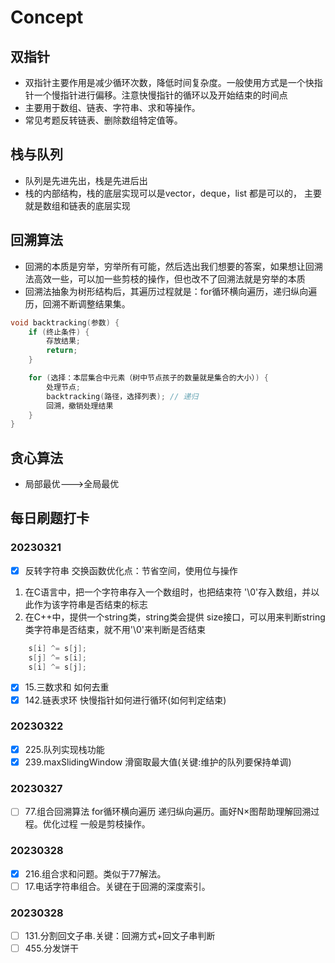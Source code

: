 # Concept

## 双指针

* 双指针主要作用是减少循环次数，降低时间复杂度。一般使用方式是一个快指针一个慢指针进行偏移。注意快慢指针的循环以及开始结束的时间点
* 主要用于数组、链表、字符串、求和等操作。
* 常见考题反转链表、删除数组特定值等。
  
## 栈与队列

* 队列是先进先出，栈是先进后出
* 栈的内部结构，栈的底层实现可以是vector，deque，list 都是可以的， 主要就是数组和链表的底层实现
  
## 回溯算法

* 回溯的本质是穷举，穷举所有可能，然后选出我们想要的答案，如果想让回溯法高效一些，可以加一些剪枝的操作，但也改不了回溯法就是穷举的本质
* 回溯法抽象为树形结构后，其遍历过程就是：for循环横向遍历，递归纵向遍历，回溯不断调整结果集。
  
```cpp
void backtracking(参数) {
    if (终止条件) {
        存放结果;
        return;
    }

    for (选择：本层集合中元素（树中节点孩子的数量就是集合的大小）) {
        处理节点;
        backtracking(路径，选择列表); // 递归
        回溯，撤销处理结果
    }
}
```

## 贪心算法

* 局部最优--->全局最优

## 每日刷题打卡

### 20230321

* [x] 反转字符串 交换函数优化点：节省空间，使用位与操作
  
1. 在C语言中，把一个字符串存入一个数组时，也把结束符 '\0'存入数组，并以此作为该字符串是否结束的标志
2. 在C++中，提供一个string类，string类会提供 size接口，可以用来判断string类字符串是否结束，就不用'\0'来判断是否结束

```cpp
    s[i] ^= s[j];
    s[j] ^= s[i];
    s[i] ^= s[j];
```

* [x] 15.三数求和  如何去重
* [x] 142.链表求环 快慢指针如何进行循环(如何判定结束)
  
### 20230322

* [x] 225.队列实现栈功能
* [x] 239.maxSlidingWindow 滑窗取最大值(关键:维护的队列要保持单调)

### 20230327

* [ ] 77.组合回溯算法 for循环横向遍历 递归纵向遍历。画好N×图帮助理解回溯过程。优化过程 一般是剪枝操作。

### 20230328

* [x] 216.组合求和问题。类似于77解法。
* [ ] 17.电话字符串组合。关键在于回溯的深度索引。

### 20230328

* [ ] 131.分割回文子串.关键：回溯方式+回文子串判断
* [ ] 455.分发饼干
